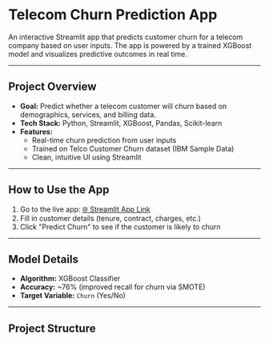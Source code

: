 #  Telecom Churn Prediction App

An interactive Streamlit app that predicts customer churn for a telecom company based on user inputs. The app is powered by a trained XGBoost model and visualizes predictive outcomes in real time.

---

##  Project Overview

- **Goal:** Predict whether a telecom customer will churn based on demographics, services, and billing data.
- **Tech Stack:** Python, Streamlit, XGBoost, Pandas, Scikit-learn
- **Features:**
  - Real-time churn prediction from user inputs
  - Trained on Telco Customer Churn dataset (IBM Sample Data)
  - Clean, intuitive UI using Streamlit

---

##  How to Use the App

1. Go to the live app: [🌐 Streamlit App Link](https://telecom-churn-app-dfncr2ayafhav8iposkhtq.streamlit.app/)
2. Fill in customer details (tenure, contract, charges, etc.)
3. Click "Predict Churn" to see if the customer is likely to churn

---

##  Model Details

- **Algorithm:** XGBoost Classifier
- **Accuracy:** ~76% (improved recall for churn via SMOTE)
- **Target Variable:** `Churn` (Yes/No)

---

##  Project Structure

